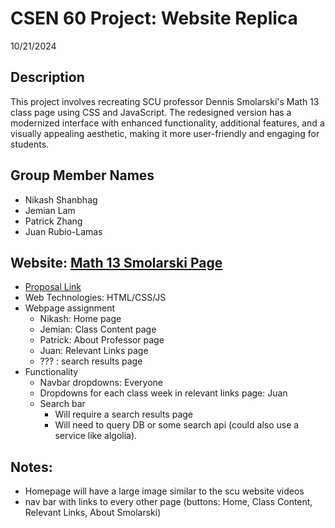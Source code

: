 # CSEN 60 Project: Website Replica
10/21/2024

## Description
This project involves recreating SCU professor Dennis Smolarski's Math 13 class page using CSS and JavaScript. The redesigned version has a modernized interface with enhanced functionality, additional features, and a visually appealing aesthetic, making it more user-friendly and engaging for students.

## Group Member Names
- Nikash Shanbhag
- Jemian Lam
- Patrick Zhang
- Juan Rubio-Lamas

## Website: [Math 13 Smolarski Page](https://webpages.scu.edu/ftp/dsmolarski/ma13homepage.html)
- [Proposal Link](https://docs.google.com/document/d/1mGE4HxwaH6IPS73wPiVTrOiQE-Mq0VHHUR1xKFj_E8Q/edit?usp=sharing)
- Web Technologies: HTML/CSS/JS
- Webpage assignment
  - Nikash: Home page
  - Jemian: Class Content page
  - Patrick: About Professor page
  - Juan: Relevant Links page
  - ??? : search results page
- Functionality
  - Navbar dropdowns: Everyone
  - Dropdowns for each class week in relevant links page: Juan
  - Search bar
    - Will require a search results page
    - Will need to query DB or some search api (could also use a service like algolia).
 
## Notes:
- Homepage will have a large image similar to the scu website videos
- nav bar with links to every other page (buttons: Home, Class Content, Relevant Links, About Smolarski)
